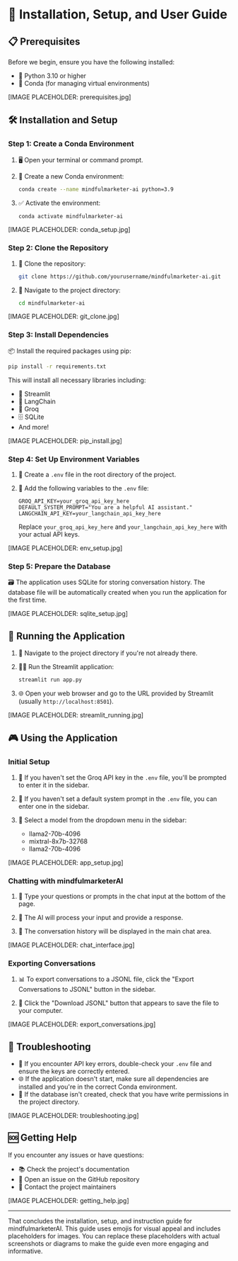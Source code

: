 # 🚀 Installation, Setup, and User Guide

## 📋 Prerequisites

Before we begin, ensure you have the following installed:
- 🐍 Python 3.10 or higher
- 🐼 Conda (for managing virtual environments)

[IMAGE PLACEHOLDER: prerequisites.jpg]

## 🛠️ Installation and Setup

### Step 1: Create a Conda Environment

1. 🖥️ Open your terminal or command prompt.

2. 🌟 Create a new Conda environment:

   ```bash
   conda create --name mindfulmarketer-ai python=3.9
   ```

3. ✅ Activate the environment:

   ```bash
   conda activate mindfulmarketer-ai
   ```

[IMAGE PLACEHOLDER: conda_setup.jpg]

### Step 2: Clone the Repository

1. 📂 Clone the repository:

   ```bash
   git clone https://github.com/yourusername/mindfulmarketer-ai.git
   ```

2. 📁 Navigate to the project directory:

   ```bash
   cd mindfulmarketer-ai
   ```

[IMAGE PLACEHOLDER: git_clone.jpg]

### Step 3: Install Dependencies

📦 Install the required packages using pip:

```bash
pip install -r requirements.txt
```

This will install all necessary libraries including:
- 🌊 Streamlit
- 🔗 LangChain
- 🤖 Groq
- 🗄️ SQLite
- And more!

[IMAGE PLACEHOLDER: pip_install.jpg]

### Step 4: Set Up Environment Variables

1. 📝 Create a `.env` file in the root directory of the project.

2. 🔑 Add the following variables to the `.env` file:

   ```
   GROQ_API_KEY=your_groq_api_key_here
   DEFAULT_SYSTEM_PROMPT="You are a helpful AI assistant."
   LANGCHAIN_API_KEY=your_langchain_api_key_here
   ```

   Replace `your_groq_api_key_here` and `your_langchain_api_key_here` with your actual API keys.

[IMAGE PLACEHOLDER: env_setup.jpg]

### Step 5: Prepare the Database

🗃️ The application uses SQLite for storing conversation history. The database file will be automatically created when you run the application for the first time.

[IMAGE PLACEHOLDER: sqlite_setup.jpg]

## 🚀 Running the Application

1. 📂 Navigate to the project directory if you're not already there.

2. 🏃‍♂️ Run the Streamlit application:

   ```bash
   streamlit run app.py
   ```

3. 🌐 Open your web browser and go to the URL provided by Streamlit (usually `http://localhost:8501`).

[IMAGE PLACEHOLDER: streamlit_running.jpg]

## 🎮 Using the Application

### Initial Setup

1. 🔑 If you haven't set the Groq API key in the `.env` file, you'll be prompted to enter it in the sidebar.

2. 💬 If you haven't set a default system prompt in the `.env` file, you can enter one in the sidebar.

3. 🤖 Select a model from the dropdown menu in the sidebar:
   - llama2-70b-4096
   - mixtral-8x7b-32768
   - llama2-70b-4096

[IMAGE PLACEHOLDER: app_setup.jpg]

### Chatting with mindfulmarketerAI

1. 💬 Type your questions or prompts in the chat input at the bottom of the page.

2. 🤔 The AI will process your input and provide a response.

3. 📜 The conversation history will be displayed in the main chat area.

[IMAGE PLACEHOLDER: chat_interface.jpg]

### Exporting Conversations

1. 📊 To export conversations to a JSONL file, click the "Export Conversations to JSONL" button in the sidebar.

2. 💾 Click the "Download JSONL" button that appears to save the file to your computer.

[IMAGE PLACEHOLDER: export_conversations.jpg]

## 🔧 Troubleshooting

- 🔑 If you encounter API key errors, double-check your `.env` file and ensure the keys are correctly entered.
- 🌐 If the application doesn't start, make sure all dependencies are installed and you're in the correct Conda environment.
- 💾 If the database isn't created, check that you have write permissions in the project directory.

[IMAGE PLACEHOLDER: troubleshooting.jpg]

## 🆘 Getting Help

If you encounter any issues or have questions:
- 📚 Check the project's documentation
- 🐛 Open an issue on the GitHub repository
- 📧 Contact the project maintainers

[IMAGE PLACEHOLDER: getting_help.jpg]

---

That concludes the installation, setup, and instruction guide for mindfulmarketerAI. This guide uses emojis for visual appeal and includes placeholders for images. You can replace these placeholders with actual screenshots or diagrams to make the guide even more engaging and informative.
